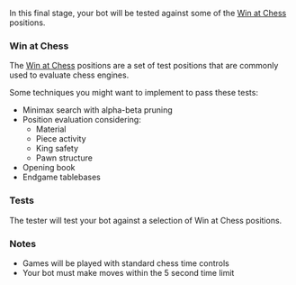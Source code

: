In this final stage, your bot will be tested against some of the [Win at Chess](https://www.chessprogramming.org/Win_at_Chess) positions.

### Win at Chess

The [Win at Chess](https://www.chessprogramming.org/Win_at_Chess) positions are a set of test positions that are commonly
used to evaluate chess engines.

Some techniques you might want to implement to pass these tests:

- Minimax search with alpha-beta pruning
- Position evaluation considering:
  - Material
  - Piece activity
  - King safety
  - Pawn structure
- Opening book
- Endgame tablebases

<!-- TODO: Isaac to review, we weren't super sure of this list -->

### Tests

The tester will test your bot against a selection of Win at Chess positions.

### Notes

- Games will be played with standard chess time controls
- Your bot must make moves within the 5 second time limit